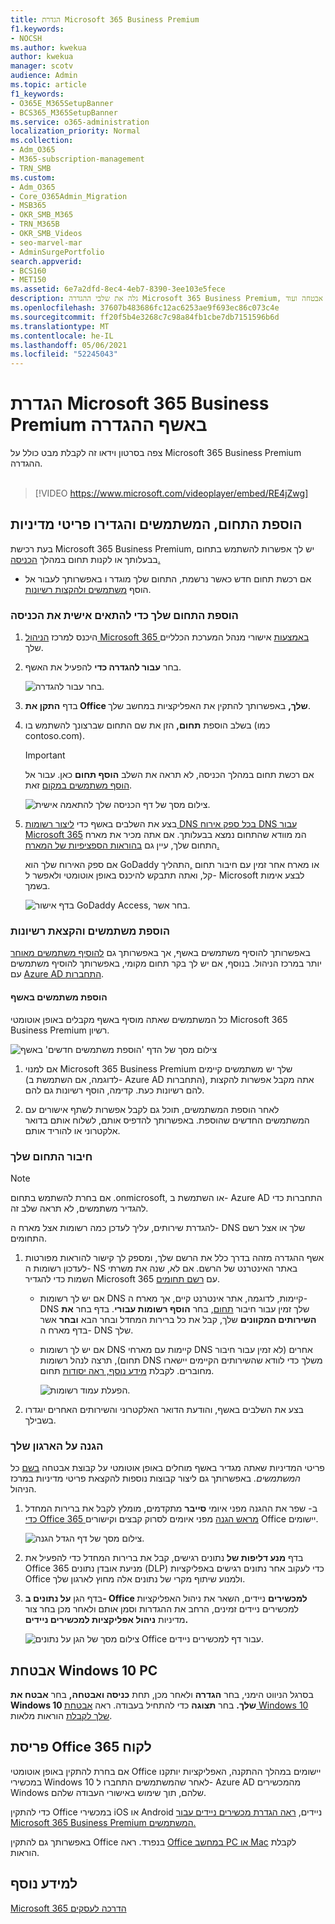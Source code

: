 ```yaml
---
title: הגדרת Microsoft 365 Business Premium
f1.keywords:
- NOCSH
ms.author: kwekua
author: kwekua
manager: scotv
audience: Admin
ms.topic: article
f1_keywords:
- O365E_M365SetupBanner
- BCS365_M365SetupBanner
ms.service: o365-administration
localization_priority: Normal
ms.collection:
- Adm_O365
- M365-subscription-management
- TRN_SMB
ms.custom:
- Adm_O365
- Core_O365Admin_Migration
- MSB365
- OKR_SMB_M365
- TRN_M365B
- OKR_SMB_Videos
- seo-marvel-mar
- AdminSurgePortfolio
search.appverid:
- BCS160
- MET150
ms.assetid: 6e7a2dfd-8ec4-4eb7-8390-3ee103e5fece
description: גלה את שלבי ההגדרה Microsoft 365 Business Premium, כולל הוספת תחום ומשתמשים, הגדרת מדיניות אבטחה ועוד.
ms.openlocfilehash: 37607b483686fc12ac6253ae9f693ec86c073c4e
ms.sourcegitcommit: ff20f5b4e3268c7c98a84fb1cbe7db7151596b6d
ms.translationtype: MT
ms.contentlocale: he-IL
ms.lasthandoff: 05/06/2021
ms.locfileid: "52245043"
---
```

# <a name="set-up-microsoft-365-business-premium-in-the-setup-wizard"></a>הגדרת Microsoft 365 Business Premium באשף ההגדרה

צפה בסרטון וידאו זה לקבלת מבט כולל על Microsoft 365 Business Premium ההגדרה.<br><br>

> [!VIDEO https://www.microsoft.com/videoplayer/embed/RE4jZwg] 

## <a name="add-your-domain-users-and-set-up-policies"></a>הוספת התחום, המשתמשים והגדירו פריטי מדיניות

בעת רכישת Microsoft 365 Business Premium, יש לך אפשרות להשתמש בתחום בבעלותך או לקנות תחום במהלך [הכניסה.](sign-up.md)

- אם רכשת תחום חדש כאשר נרשמת, התחום שלך מוגדר ו באפשרותך לעבור אל הוסף [משתמשים ולהקצות רשיונות](#add-users-and-assign-licenses).

### <a name="add-your-domain-to-personalize-sign-in"></a>הוספת התחום שלך כדי להתאים אישית את הכניסה

1. היכנס למרכז [הניהול Microsoft 365 באמצעות](https://admin.microsoft.com) אישורי מנהל המערכת הכלליים שלך. 

2. בחר **עבור להגדרה כדי** להפעיל את האשף.

    ![בחר עבור להגדרה.](../media/gotosetupinadmincenter.png)

3. בדף **התקן את Office שלך,** באפשרותך להתקין את האפליקציות במחשב שלך.
    
4. בשלב הוספת **תחום,** הזן את שם התחום שברצונך להשתמש בו (כמו contoso.com).

    > [!IMPORTANT]
    > אם רכשת תחום במהלך הכניסה, לא תראה את השלב **הוסף תחום** כאן. עבור אל [הוסף משתמשים במקום](#add-users-and-assign-licenses) זאת.

    ![צילום מסך של דף הכניסה שלך להתאמה אישית.](../media/adddomain.png)

    
4. בצע את השלבים באשף כדי [ליצור רשומות DNS בכל ספק אירוח DNS עבור Microsoft 365](/office365/admin/get-help-with-domains/create-dns-records-at-any-dns-hosting-provider) המ מוודא שהתחום נמצא בבעלותך. אם אתה מכיר את מארח התחום שלך, עיין גם [בהוראות הספציפיות של המארח.](/office365/admin/get-help-with-domains/set-up-your-domain-host-specific-instructions)

    אם ספק האירוח שלך הוא GoDaddy או מארח אחר זמין עם חיבור תחום [,](/office365/admin/get-help-with-domains/domain-connect)התהליך קל, ואתה תתבקש להיכנס באופן אוטומטי ולאפשר ל- Microsoft לבצע אימות בשמך.

    ![בדף אישור GoDaddy Access, בחר אשר.](../media/godaddyauth.png)

### <a name="add-users-and-assign-licenses"></a>הוספת משתמשים והקצאת רשיונות

באפשרותך להוסיף משתמשים באשף, אך באפשרותך גם [להוסיף משתמשים מאוחר](../admin/add-users/add-users.md) יותר במרכז הניהול. בנוסף, אם יש לך בקר תחום מקומי, באפשרותך להוסיף משתמשים עם [Azure AD התחברות](/azure/active-directory/hybrid/how-to-connect-install-express).

#### <a name="add-users-in-the-wizard"></a>הוספת משתמשים באשף

כל המשתמשים שאתה מוסיף באשף מקבלים באופן אוטומטי Microsoft 365 Business Premium רשיון.

![צילום מסך של הדף 'הוספת משתמשים חדשים' באשף](../media/addnewuserspage.png)

1. אם למנוי Microsoft 365 Business Premium שלך יש משתמשים קיימים (לדוגמה, אם השתמשת ב- Azure AD התחברות), אתה מקבל אפשרות להקצות להם רשיונות כעת. קדימה, הוסף רשיונות גם להם.

2. לאחר הוספת המשתמשים, תוכל גם לקבל אפשרות לשתף אישורים עם המשתמשים החדשים שהוספת. באפשרותך להדפיס אותם, לשלוח אותם בדואר אלקטרוני או להוריד אותם.

### <a name="connect-your-domain"></a>חיבור התחום שלך

> [!NOTE]
> אם בחרת להשתמש בתחום .onmicrosoft, או השתמשת ב- Azure AD התחברות כדי להגדיר משתמשים, לא תראה שלב זה.
  
להגדרת שירותים, עליך לעדכן כמה רשומות אצל מארח ה- DNS שלך או אצל רשם התחומים.
  
1. אשף ההגדרה מזהה בדרך כלל את הרשם שלך, ומספק לך קישור להוראות מפורטות לעדכון רשומות ה- NS באתר האינטרנט של הרשם. אם לא, שנה את משרתי השמות כדי להגדיר Microsoft 365 עם [רשם תחומים](../admin/get-help-with-domains/change-nameservers-at-any-domain-registrar.md). 

    - אם יש לך רשומות DNS קיימות, לדוגמה, אתר אינטרנט קיים, אך מארח ה- DNS שלך זמין עבור חיבור [תחום](/office365/admin/get-help-with-domains/domain-connect), בחר **הוסף רשומות עבורי**. בדף בחר **את השירותים המקוונים** שלך, קבל את כל  ברירות המחדל ובחר הבא **ובחר** אשר בדף מארח ה- DNS שלך.
    - אם יש לך רשומות DNS קיימות עם מארחי DNS אחרים (לא זמין עבור חיבור תחום), תרצה לנהל רשומות DNS משלך כדי לוודא שהשירותים הקיימים יישארו מחוברים. לקבלת [מידע נוסף, ראה יסודות](/office365/admin/get-help-with-domains/dns-basics) תחום.

        ![הפעלת עמוד רשומות.](../media/activaterecords.png)

2. בצע את השלבים באשף, והודעת הדואר האלקטרוני והשירותים האחרים יוגדרו בשבילך.

### <a name="protect-your-organization"></a>הגנה על הארגון שלך 

פריטי המדיניות שאתה מגדיר באשף מוחלים באופן אוטומטי על קבוצת אבטחה [בשם](/office365/admin/create-groups/compare-groups#security-groups) כל *המשתמשים.* באפשרותך גם ליצור קבוצות נוספות להקצאת פריטי מדיניות במרכז הניהול.

1. ב- שפר את ההגנה מפני איומי **סייבר** מתקדמים, מומלץ לקבל את ברירות המחדל [כדי Office 365 מראש הגנה](../security/office-365-security/defender-for-office-365.md) מפני איומים לסרוק קבצים וקישורים Office יישומים.

    ![צילום מסך של דף הגדל הגנה.](../media/increasetreatprotection.png)


2. בדף **מנע דליפות של** נתונים רגישים, קבל את ברירות המחדל כדי להפעיל את Office 365 מניעת אובדן נתונים (DLP) כדי לעקוב אחר נתונים רגישים באפליקציות Office ולמנוע שיתוף מקרי של נתונים אלה מחוץ לארגון שלך.

3. בדף הגן **על נתונים ב- Office למכשירים** ניידים, השאר את ניהול האפליקציות למכשירים ניידים זמינים, הרחב את ההגדרות וסמן אותם ולאחר מכן בחר צור מדיניות **ניהול אפליקציות למכשירים ניידים.**

    ![צילום מסך של הגן על נתונים Office עבור דף למכשירים ניידים.](../media/protectdatainmobile.png)


## <a name="secure-windows-10-pcs"></a>אבטחת Windows 10 PC

בסרגל הניווט הימני, בחר **הגדרה** ולאחר מכן, תחת **כניסה ואבטחה,** בחר **אבטח את Windows 10 שלך.** בחר **תצוגה** כדי להתחיל בעבודה. ראה [אבטחת Windows 10 שלך לקבלת](secure-win-10-pcs.md) הוראות מלאות.

## <a name="deploy-office-365-client-apps"></a>פריסת Office 365 לקוח

אם בחרת להתקין באופן אוטומטי Office יישומים במהלך ההתקנה, האפליקציות יותקנו במכשירי Windows 10 לאחר שהמשתמשים התחברו ל- Azure AD מהמכשירים Windows שלהם, תוך שימוש באישורי העבודה שלהם.

כדי להתקין Office במכשירי iOS או Android ניידים, [ראה הגדרת מכשירים ניידים עבור Microsoft 365 Business Premium המשתמשים.](set-up-mobile-devices.md)

באפשרותך גם להתקין Office בנפרד. ראה [Office במחשב PC או Mac](https://support.microsoft.com/office/4414eaaf-0478-48be-9c42-23adc4716658) לקבלת הוראות.

## <a name="see-also"></a>למידע נוסף

[Microsoft 365 הדרכה לעסקים](../business-video/index.yml)
